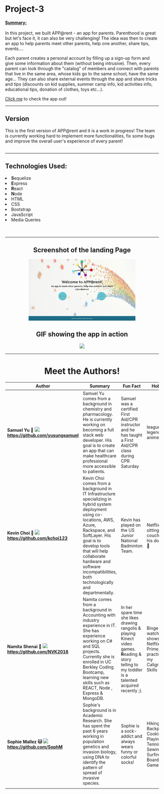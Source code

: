 # Project-3

<b><u>Summary:</u></b><br></br>
In this project, we built APP@rent - an app for parents. Parenthood is great but let's face it, it can also be very challenging! The idea was then to create an app to help parents meet other parents, help one another, share tips, events....

Each parent creates a personal account by filling up a sign-up form and give some information about them (without being intrusive). Then, every parent can look through the "catalog" of members and connect with parents that live in the same area, whose kids go to the same school, have the same age… They can also share external events through the app and share tricks and tips (discounts on kid supplies, summer camp info, kid activities info, educational tips, donation of clothes, toys etc…).

<p>
<a href="#" target="_blank">Click me</a> to check the app out!</p>

<hr>

<h2>Version</h2>
This is the first version of APP@rent and it is a work in progress! The team is currently working hard to implement more functionalities, fix some bugs and improve the overall user's experience of every parent!
<br></br>

<hr>

<h2>Technologies Used:</h2>
<li><b>S</b>equelize</li>
<li><b>E</b>xpress</li>
<li><b>R</b>eact</li>
<li><b>N</b>ode</li>
<li>HTML</li>
<li>CSS</li>
<li>Bootstrap</li>
<li>JavaScript</li>
<li>Media Queries</li>
<br></br>

<hr>


<h2><center>Screenshot of the landing Page</center></h2>
<center><img src="./client/public/images/landing-page_apparent.png" width="350px"/></center>



<h2><center>GIF showing the app in action</center></h2>
<center><img src="./client/public/images/GIF-showing-APParent-in-action.gif"><center>

<hr>

# <a name="authors">Meet the Authors!</a>

| Author                                                                                                                                              | Summary                                                                                                                                                                                                                                                                                              | Fun Fact                                                                                                                                                    | Hobbies                                                                                |
| --------------------------------------------------------------------------------------------------------------------------------------------------- | ---------------------------------------------------------------------------------------------------------------------------------------------------------------------------------------------------------------------------------------------------------------------------------------------------- | ----------------------------------------------------------------------------------------------------------------------------------------------------------- | -------------------------------------------------------------------------------------- |
| <b>Samuel Yu :hatching_chick: <img src="https://avatars2.githubusercontent.com/u/45929868?s=460&v=4" width="150px"> https://github.com/yusungsamuel | Samuel Yu comes from a background in chemistry and pharmacology. He is currently working on becoming a full stack web developer. His goal is to create an app that can make healthcare professional more accessible to patients.                                                                     | Samuel was a certified First Aid/CPR instructor and he has taught a First Aid/CPR class during CPR Saturday                                                 | league of legends, anime                                                               |
| <b>Kevin Choi :rice_ball: <img src="https://avatars2.githubusercontent.com/u/41413295?s=460&v=4" width="150px"> https://github.com/kchoi123         | Kevin Choi comes from a background in IT Infrastructure specializing in hybrid system deployment using co-locations, AWS, Azure, Rackspace, and SoftLayer. His goal is to develop tools that will help collaborate hardware and software incompatibilities, both technologically and departmentally. | Kevin has played on the US Junior National Badminton Team.                                                                                                  | Netflix and sitting on the couch with his dog Polo :dog:                               |
| <b>Namita Shenai :koala: <img src="https://avatars2.githubusercontent.com/u/39390897?s=460&v=4" width="150px"> https://github.com/NVK2016           | Namita comes from a background in Accounting with industry experience in IT. She has experience working on C# and SQL projects. Currently she is enrolled in UC Berkley Coding Bootcamp, learning new skills such as REACT, Node , Express & MongoDB.                                                                   | In her spare time she likes drawing rangolis & playing Kinect video games. **R**eading & story telling to my toddler is a talented acquired recently ;). | Binge watching shows on Netflix or Prime, practising my Caligraphy Skills |
| <b>Sophie Mallez :cat: <img src="https://avatars1.githubusercontent.com/u/47410186?s=460&v=4" width="150px"> https://github.com/SophM               | Sophie's background is in Academic Research. She has spent the past 6 years working in population genetics and invasion biology, using DNA to identify the pattern of spread of invasive species.                                                                                                    | Sophie is a sock-addict and always wears funny or colorful socks!                                                                                           | Hiking, Backpacking, Cooking, Playing Tennis, Sewing, Surfing, Board Games             |
|                                                                                                                                                     |
